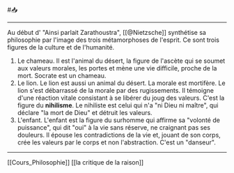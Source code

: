 #📥 
___
Au début d' "Ainsi parlait Zarathoustra", [[@Nietzsche]] synthétise sa philosophie par l'image des trois métamorphoses de l'esprit. Ce sont trois figures de la culture et de l'humanité.
1. Le chameau. Il est l'animal du désert, la figure de l'ascète qui se soumet aux valeurs morales, les portes et mène une vie difficile, proche de la mort. Socrate est un chameau.
2. Le lion. Le lion est aussi un animal du désert. La morale est mortifère. Le lion s'est débarrassé de la morale par des rugissements. Il témoigne d'une réaction vitale consistant à se libérer du joug des valeurs. C'est la figure du **nihilisme**. Le nihiliste est celui qui n'a "ni Dieu ni maître", qui déclare "la mort de Dieu" et détruit les valeurs.
3. L'enfant. L'enfant est la figure du surhomme qui affirme sa "volonté de puissance", qui dit "oui" à la vie sans réserve, ne craignant pas ses douleurs. Il épouse les contradictions de la vie et, jouant de son corps, crée les valeurs par le corps et non l'abstraction. C'est un "danseur".

---
[[Cours_Philosophie]] [[la critique de la raison]]